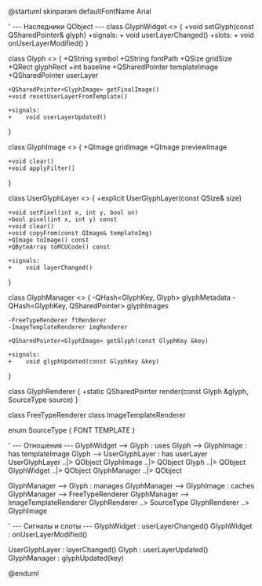 @startuml
skinparam defaultFontName Arial

' --- Наследники QObject ---
class GlyphWidget <<QObject>> {
    +void setGlyph(const QSharedPointer<Glyph>& glyph)
    +signals:
    +    void userLayerChanged()
    +slots:
    +    void onUserLayerModified()
}

class Glyph <<QObject>> {
    +QString symbol
    +QString fontPath
    +QSize gridSize
    +QRect glyphRect
    +int baseline
    +QSharedPointer<GlyphImage> templateImage
    +QSharedPointer<UserGlyphLayer> userLayer

    +QSharedPointer<GlyphImage> getFinalImage()
    +void resetUserLayerFromTemplate()

    +signals:
    +    void userLayerUpdated()
}

class GlyphImage <<QObject>> {
    +QImage gridImage
    +QImage previewImage

    +void clear()
    +void applyFilter()
}

class UserGlyphLayer <<QObject>> {
    +explicit UserGlyphLayer(const QSize& size)

    +void setPixel(int x, int y, bool on)
    +bool pixel(int x, int y) const
    +void clear()
    +void copyFrom(const QImage& templateImg)
    +QImage toImage() const
    +QByteArray toMCUCode() const

    +signals:
    +    void layerChanged()
}

class GlyphManager <<QObject>> {
    -QHash<GlyphKey, Glyph> glyphMetadata
    -QHash<GlyphKey, QSharedPointer<GlyphImage>> glyphImages

    -FreeTypeRenderer ftRenderer
    -ImageTemplateRenderer imgRenderer

    +QSharedPointer<GlyphImage> getGlyph(const GlyphKey &key)

    +signals:
    +    void glyphUpdated(const GlyphKey &key)
}

class GlyphRenderer {
    +static QSharedPointer<GlyphImage> render(const Glyph &glyph, SourceType source)
}

class FreeTypeRenderer
class ImageTemplateRenderer

enum SourceType {
    FONT
    TEMPLATE
}

' --- Отношения ---
GlyphWidget --> Glyph : uses
Glyph --> GlyphImage : has templateImage
Glyph --> UserGlyphLayer : has userLayer
UserGlyphLayer ..|> QObject
GlyphImage ..|> QObject
Glyph ..|> QObject
GlyphWidget ..|> QObject
GlyphManager ..|> QObject

GlyphManager --> Glyph : manages
GlyphManager --> GlyphImage : caches
GlyphManager --> FreeTypeRenderer
GlyphManager --> ImageTemplateRenderer
GlyphRenderer ..> SourceType
GlyphRenderer ..> GlyphImage

' --- Сигналы и слоты ---
GlyphWidget : userLayerChanged()
GlyphWidget : onUserLayerModified()

UserGlyphLayer : layerChanged()
Glyph : userLayerUpdated()
GlyphManager : glyphUpdated(key)

@enduml
